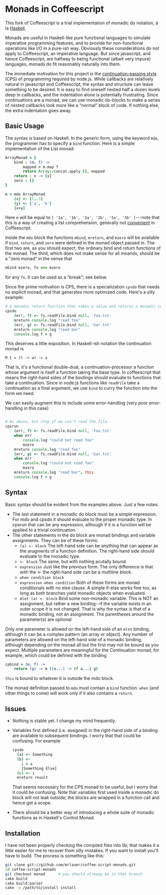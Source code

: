 Monads in Coffeescript
======================

This fork of Coffeescript is a trial implementation of monadic do notation, &agrave; la [Haskell](http://www.haskell.org/haskellwiki/Monads).

Monads are useful in Haskell-like pure functional languages to simulate imperative programming features, and to provide for non-functional operations
like I/O in a pure-ish way. Obviously these considerations do not apply to Coffeescript, an imperative language. But since javascript, and hence Coffeescript, are halfway to being functional (albeit very impure) languages, monads do fit reasonably naturally into them.

The immediate motivation for this project is the [continuation-passing style](http://en.wikipedia.org/wiki/Continuation-passing_style) (CPS) of programming required by node.js. While callbacks are relatively natural in javascript and Coffeescript, the syntax and structure can leave something to be desired. It is easy to find oneself nested half a dozen levels deep in callbacks, and the indentation alone is potentially frustrating. Since continuations are a monad, we can use monadic do-blocks to make a series of nested callbacks look more like a &ldquo;normal&rdquo; block of code. If nothing else, the extra indentation goes away.

Basic Usage
------------

The syntax is based on Haskell. In the generic form, using the keyword `mdo`, the programmer has to specify a `bind` function. Here is a simple implementation of the List monad:

```coffeescript
ArrayMonad = {
    bind : (m, f) ->
        mapped = m.map f
        return Array::concat.apply [], mapped
    return : x -> [x]
    zero : []
}

m = mdo ArrayMonad
    (x) <- [1..3]
    (y) <- ['a', 'b']
    [x+y]
```

Here `m` will be equal to `[ '1a', '1b', '2a', '2b', '3a', '3b' ]`---note that this is a way of creating a list comprehension, generally not [convenient](http://brehaut.net/blog/2011/coffeescript_comprehensions) in Coffeescript.

Inside the `mdo` block the functions `mbind`, `mreturn`, and `mzero` will be available if `bind`, `return`, and `zero` were defined in the monad object passed in. The first two are, as you should expect, the ordinary bind and return functions of the monad. The third, which does not make sense for all moands, should be a "zero monad" in the sense that 

```coffeescript
mbind mzero, fn === mzero
```

for any `fn`. It can be used as a "break"; see below.

Since the prime motivation is CPS, there is a specialization `cpsdo` that needs no explicit monad, and that generates more optimized code. Here's a silly example:

```coffeescript
# A monadic return function that takes a value and returns a monadic continuation-callar
cpsdo
    (err, f) <- fs.readFile.bind null, 'foo.txt'
    mreturn console.log "read foo"
    (err, g) <- fs.readFile.bind null, 'bar.txt'
    mreturn console.log "read bar"
    console.log f + g
```

This deserves a little exposition. In Haskell-ish notation the continuation monad is

    M t = (t -> a) -> a

That is, it's a functional double-dual, a continuation-processor a function whose argument is itself a function taking the base type. In coffeescript that means the right-hand sides of the bindings should evaluate to functions that take a continuation. Since in node.js functions like `readFile` take a continuation as a final argument, we use `bind` to curry the function into the form we need.

We can easily augment this to include some error-handling (very poor error-handling in this case)

```coffeescript

# As above, but stop if we can't read the file.
cpsrun
    (err, f) <- fs.readFile.bind null, 'foo.txt'
    when err
        console.log "could not read foo"
        mzero
    mreturn console.log "read foo"
    (err, g) <- fs.readFile.bind null, 'bar.txt'
    when err
        console.log "could not read foo"
        mzero
    mreturn console.log "read bar", this
    console.log f + g
```

Syntax
------
Basic syntax should be evident from the examples above. Just a few notes:

* The last statement in a monadic do block must be a simple expression. For mdo and cpsdo it should evaluate to the proper monadic type. In cpsrun that can be any expression, although if it is a function will be applied to a trivial continuation.
* The other statements in the do block are monad bindings and variable assignments. They can be of these forms:
  * `(a) <- block`
    The left-hand side can be anything that can appear as the arugments of a function definition. The right-hand side should evaluate to the monadic type.
  * `<- block`
    The same, but with nothing acutally bound.
  * `expression`
    Just like the previous form. The only difference is that with the <- the right-hand side can be a multiline block.
  * `when condition block`
  * `expression when condition`
    Both of these forms are monad conditionals with no else clause. A simple if-else works fine too, as long as both branches yield monadic objects when evaluated.
  * `mlet (a) <- block`
    Bind some non-monadic variable. This is NOT an assignment, but rather a new binding--if the variable exists in an outer scope it is not changed. That is why the syntax is that of a monadic binding, not an assignment. The parentheses around the parameter(s) are optional

Only one parameter is allowed on the left-hand side of an `mlet` binding, although it can be a complex pattern (an array or object). Any number of parameters are allowed on the left-hand side of a monadic binding, although depending on the monad all but the first may not be bound as you expect. Multiple parameters are meaningful for the Continuation monad, for example, which could be defined with the binding

```coffeescript
cpbind = (m, f) ->
    return (g) -> m ((a...) -> (f a...) g)
```

`this` is bound to whatever it is outside the mdo block.

The monad definition passed to `mdo` must contain a `bind` function. `when` (and other things to come) will work only if it also contains a `return`.


Issues
------
* Nothing is stable yet. I change my mind frequently.
* Variables first defined (i.e. assigned) in the right-hand side of a binding are available to subsequent bindings. I worry that that could be confusing. For example

  ```coffeescript
  cpsdo
    (a) <- Something
    (b) <-
      i = a
      [Something Else]
    (c) <- i
    mreturn result
  ```
  That seems necessary for the CPS monad to be useful, but I worry that it could be confusing. Note that variables first used inside a monadic do block will not leak outside; the blocks are wrapped in a function call and hence get a scope.
* There should be a better way of introducing a whole suite of monadic functions as in Haskell's Control.Monad.

Installation
------------
I have not been properly checking the compiled files into lib; that makes it a little easier for me to recover from silly mistakes. If you want to install you'll have to build. The process is something like this:

```sh
git clone git://github.com/mrlauer/coffee-script-monads.git
cd coffee-script-monads
git checkout monad      # you should already be in that branch
cake build
cake build:parser
cake -p /path/to/install install
```
    
